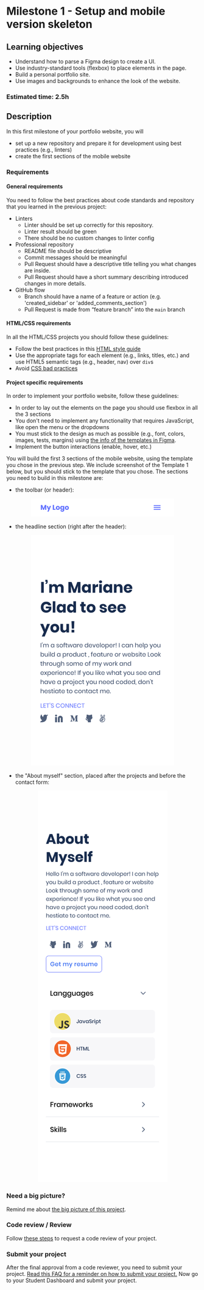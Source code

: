 # Milestone 1 - Setup and mobile version skeleton

## Learning objectives
- Understand how to parse a Figma design to create a UI.
- Use industry-standard tools (flexbox) to place elements in the page.
- Build a personal portfolio site.
- Use images and backgrounds to enhance the look of the website.

### Estimated time: 2.5h

## Description
In this first milestone of your portfolio website, you will 
- set up a new repository and prepare it for development using best practices (e.g., linters)
- create the first sections of the mobile website

### Requirements

#### General requirements
You need to follow the best practices about code standards and repository that you learned in the previous project:
- Linters
  - Linter should be set up correctly for this repository.
  - Linter result should be green
  - There should be no custom changes to linter config
- Professional repository
  - README file should be descriptive
  - Commit messages should be meaningful
  - Pull Request should have a descriptive title telling you what changes are inside.
  - Pull Request should have a short summary describing introduced changes in more details.
- GitHub flow
  - Branch should have a name of a feature or action (e.g. 'created_sidebar' or 'added_comments_section')
  - Pull Request is made from “feature branch” into the `main` branch

#### HTML/CSS requirements
In all the HTML/CSS projects you should follow these guidelines:
- Follow the best practices in this [HTML style guide](https://www.w3schools.com/html/html5_syntax.asp)
- Use the appropriate tags for each element (e.g., links, titles, etc.) and use HTML5 semantic tags (e.g., header, nav) over `div`s
- Avoid [CSS bad practices](https://speckyboy.com/good-bad-css-practices/)

#### Project specific requirements
In order to implement your portfolio website, follow these guidelines:
- In order to lay out the elements on the page you should use flexbox in all the 3 sections
- You don't need to implement any functionality that requires JavaScript, like open the menu or the dropdowns
- You must stick to the design as much as possible (e.g., font, colors, images, tests, margins) using [the info of the templates in Figma](https://www.figma.com/file/l7SqJ3ZfkAKih9sFxvWSR4/Microverse-Student-Project-1?node-id=0%3A1).
- Implement the button interactions (enable, hover, etc.)

You will build the first 3 sections of the mobile website, using the template you chose in the previous step. We include screenshot of the Template 1 below, but you should stick to the template that you chose. The sections you need to build in this milestone are:
- the toolbar (or header):
<p align="center">
 <img src="./images/m1_setup/toolbar-mobile.png" alt="Toolbar" />
</p>

- the headline section (right after the header):
<p align="center">
  <img src="./images/m1_setup/headline-mobile.png" alt="Headline" />
</p>

- the "About myself" section, placed after the projects and before the contact form:
<p align="center">
  <img src="./images/m1_setup/about-myself-mobile.png" alt="About myself" />
</p>


### Need a big picture?

Remind me about [the big picture of this project](./sneak_peek.md).

### Code review / Review

Follow [these steps](https://github.com/microverseinc/curriculum-transversal-skills/blob/main/code-review/articles/how_to_ask_for_a_code_review.md) to request a code review of your project.

### Submit your project

After the final approval from a code reviewer, you need to submit your project.
[Read this FAQ for a reminder on how to submit your project.](https://microverse.zendesk.com/hc/en-us/articles/360063172293-How-to-submit-a-project-)
Now go to your Student Dashboard and submit your project.

 